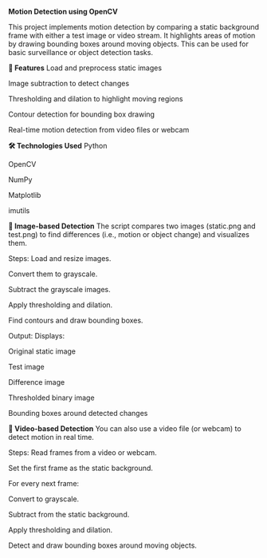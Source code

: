 **Motion Detection using OpenCV**

This project implements motion detection by comparing a static background frame with either a test image or video stream. It highlights areas of motion by drawing bounding boxes around moving objects. This can be used for basic surveillance or object detection tasks.

**🧠 Features**
Load and preprocess static images

Image subtraction to detect changes

Thresholding and dilation to highlight moving regions

Contour detection for bounding box drawing

Real-time motion detection from video files or webcam

**🛠️ Technologies Used**
Python

OpenCV

NumPy

Matplotlib

imutils

**📸 Image-based Detection**
The script compares two images (static.png and test.png) to find differences (i.e., motion or object change) and visualizes them.

Steps:
Load and resize images.

Convert them to grayscale.

Subtract the grayscale images.

Apply thresholding and dilation.

Find contours and draw bounding boxes.

Output:
Displays:

Original static image

Test image

Difference image

Thresholded binary image

Bounding boxes around detected changes

**🎥 Video-based Detection**
You can also use a video file (or webcam) to detect motion in real time.

Steps:
Read frames from a video or webcam.

Set the first frame as the static background.

For every next frame:

Convert to grayscale.

Subtract from the static background.

Apply thresholding and dilation.

Detect and draw bounding boxes around moving objects.
